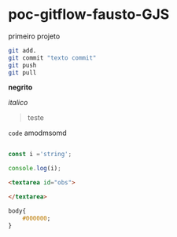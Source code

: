 # poc-gitflow-fausto-GJS
primeiro projeto

```sh
git add.
git commit "texto commit"
git push
git pull
```


**negrito**

*italico*

>teste

`code` amodmsomd

```js

const i ='string';

console.log(i);
```
```html
<textarea id="obs">

</textarea>
```
```css
body{
    #000000;
}
```

